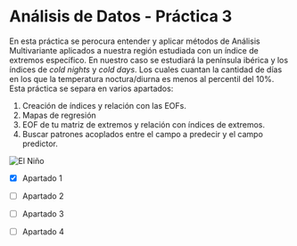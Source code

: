 # Análisis de Datos - Práctica 3

En esta práctica se perocura entender y aplicar métodos de Análisis Multivariante aplicados a nuestra región estudiada con un índice de extremos específico. En nuestro caso se estudiará la península ibérica y los índices de *cold nights* y *cold days*. Los cuales cuantan la cantidad de días en los que la temperatura noctura/diurna es menos al percentil del 10%. Esta práctica se separa en varios apartados:

1. Creación de índices y relación con las EOFs.
2. Mapas de regresión
3. EOF de tu matriz de extremos y relación con índices de extremos.
4. Buscar patrones acoplados entre el campo a predecir y el campo predictor.

![El Niño](https://www.google.com/search?q=eof+el+ni%C3%B1o&rlz=1C1GCEA_enES1032ES1032&source=lnms&tbm=isch&sa=X&ved=2ahUKEwiKwvvk1Pb7AhVHU6QEHZ_MDA4Q_AUoAnoECAIQBA&biw=638&bih=671&dpr=1.5#imgrc=Q17kz4y0iCeiAM)


- [x] Apartado 1
- [ ] Apartado 2
- [ ] Apartado 3
- [ ] Apartado 4


